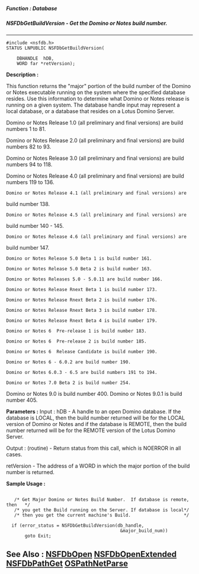 ##### Function : Database
##### NSFDbGetBuildVersion - Get the Domino or Notes build number.
---
```
#include <nsfdb.h>
STATUS LNPUBLIC NSFDbGetBuildVersion(

	DBHANDLE  hDB,
	WORD far *retVersion);
```
**Description :**

This function returns the "major" portion of the build number of the Domino or 
Notes executable running on the system where the specified database resides. 
Use this information to determine what Domino or Notes release is running on a 
given system. The database handle input may represent a local database, or a 
database that resides on a Lotus Domino Server.

Domino or Notes Release 1.0 (all preliminary and final versions) are build 
numbers 1 to 81.

Domino or Notes Release 2.0 (all preliminary and final versions) are build 
numbers 82 to 93.

Domino or Notes Release 3.0 (all preliminary and final versions) are build 
numbers 94 to 118.

Domino or Notes Release 4.0 (all preliminary and final versions) are build 
numbers 119 to 136.

	Domino or Notes Release 4.1 (all preliminary and final versions) are 
build number 138.

	Domino or Notes Release 4.5 (all preliminary and final versions) are 
build number 140 - 145.

	Domino or Notes Release 4.6 (all preliminary and final versions) are 
build number 147.

	Domino or Notes Release 5.0 Beta 1 is build number 161. 

	Domino or Notes Release 5.0 Beta 2 is build number 163. 

	Domino or Notes Releases 5.0 - 5.0.11 are build number 166.

	Domino or Notes Release Rnext Beta 1 is build number 173.

	Domino or Notes Release Rnext Beta 2 is build number 176.

	Domino or Notes Release Rnext Beta 3 is build number 178.

	Domino or Notes Release Rnext Beta 4 is build number 179.

	Domino or Notes 6  Pre-release 1 is build number 183.

	Domino or Notes 6  Pre-release 2 is build number 185.

	Domino or Notes 6  Release Candidate is build number 190.

	Domino or Notes 6 - 6.0.2 are build number 190.

	Domino or Notes 6.0.3 - 6.5 are build numbers 191 to 194.

	Domino or Notes 7.0 Beta 2 is build number 254.

   Domino or Notes 9.0 is build number 400.
   Domino or Notes 9.0.1 is build number 405.

**Parameters :**
Input :
hDB  -  A handle to an open Domino database.  If the database is LOCAL, then the build number returned will be for the LOCAL  version of Domino or Notes and if the database is REMOTE, then the build number returned will be for the REMOTE version of the Lotus Domino Server.

Output :
(routine)  -  Return status from this call, which is NOERROR in all cases.


retVersion  -  The address of a WORD in which the major portion of the build number is returned.


**Sample Usage :**
```

   /* Get Major Domino or Notes Build Number.  If database is remote, then   */
   /* you get the Build running on the Server. If database is local*/
   /* then you get the current machine's Build.                    */
 
  if (error_status = NSFDbGetBuildVersion(db_handle,
                                           &major_build_num))
       goto Exit;

```
**See Also :**
[NSFDbOpen](/reference/Func/NSFDbOpen)
[NSFDbOpenExtended](/reference/Func/NSFDbOpenExtended)
[NSFDbPathGet](/reference/Func/NSFDbPathGet)
[OSPathNetParse](/reference/Func/OSPathNetParse)
---
